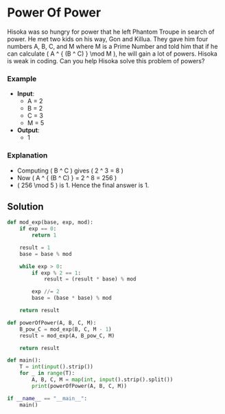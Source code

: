 # Power Of Power


Hisoka was so hungry for power that he left Phantom Troupe in search of power. He met two kids on his way, Gon and Killua. They gave him four numbers A, B, C, and M where M is a Prime Number and told him that if he can calculate \( A ^ { (B ^ C) } \mod M \), he will gain a lot of powers. Hisoka is weak in coding. Can you help Hisoka solve this problem of powers?

### Example

- **Input**:
  - A = 2
  - B = 2
  - C = 3
  - M = 5
- **Output**:
  - 1

### Explanation

- Computing \( B ^ C \) gives \( 2 ^ 3 = 8 \)
- Now \( A ^ { (B ^ C) } = 2 ^ 8 = 256 \)
- \( 256 \mod 5 \) is 1. Hence the final answer is 1.

## Solution

```python
def mod_exp(base, exp, mod):
    if exp == 0:
        return 1

    result = 1
    base = base % mod

    while exp > 0:
        if exp % 2 == 1:
            result = (result * base) % mod

        exp //= 2
        base = (base * base) % mod

    return result

def powerOfPower(A, B, C, M):
    B_pow_C = mod_exp(B, C, M - 1)
    result = mod_exp(A, B_pow_C, M)

    return result

def main():
    T = int(input().strip())
    for _ in range(T):
        A, B, C, M = map(int, input().strip().split())
        print(powerOfPower(A, B, C, M))

if __name__ == "__main__":
    main()
```
